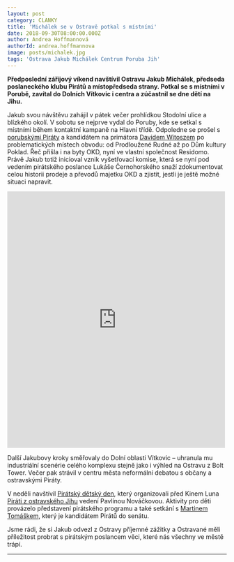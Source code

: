 ```yaml
---
layout: post
category: CLANKY
title: 'Michálek se v Ostravě potkal s místními'
date: 2018-09-30T08:00:00.000Z
author: Andrea Hoffmannová
authorId: andrea.hoffmannova
image: posts/michalek.jpg
tags: 'Ostrava Jakub Michálek Centrum Poruba Jih'
---
```


**Předposlední zářijový víkend navštívil Ostravu Jakub Michálek, předseda poslaneckého klubu Pirátů a místopředseda strany. Potkal se s místními v Porubě, zavítal do Dolních Vítkovic i centra a zúčastnil se dne dětí na Jihu.**

Jakub svou návštěvu zahájil v pátek večer prohlídkou Stodolní ulice a blízkého okolí. V sobotu se nejprve vydal do Poruby, kde se setkal s místními během kontaktní kampaně na Hlavní třídě. Odpoledne se prošel s <a href="{{ 'poruba/' | relative_url }}">porubskými Piráty</a> a kandidátem na primátora <a href="{{ 'lide/david-witosz/' | relative_url }}">Davidem Witoszem</a> po problematických místech obvodu: od Prodloužené Rudné až po Dům kultury Poklad. Řeč přišla i na byty OKD, nyní ve vlastní společnost Residomo. Právě Jakub totiž inicioval vznik vyšetřovací komise, která se nyní pod vedením pirátského poslance Lukáše Černohorského snaží zdokumentovat celou historii prodeje a převodů majetku OKD a zjistit, jestli je ještě možné situaci napravit.

<iframe src="https://www.facebook.com/plugins/post.php?href=https%3A%2F%2Fwww.facebook.com%2Fsmidak%2Fposts%2F10217517795320453&width=500" width="500" height="588" style="border:none;overflow:hidden" scrolling="no" frameborder="0" allowTransparency="true" allow="encrypted-media"></iframe>

Další Jakubovy kroky směřovaly do Dolní oblasti Vítkovic – uhranula mu industriální scenérie celého komplexu stejně jako i výhled na Ostravu z Bolt Tower. Večer pak strávil v centru města neformální debatou s občany a ostravskými Piráty.

V neděli navštívil <a href="{{ 'aktuality/detsky-den-na-jihu' | relative_url }}">Pirátský dětský den</a>, který organizovali před Kinem Luna <a href="{{ 'jih/' | relative_url }}">Piráti z ostravského Jihu</a> vedení Pavlínou Nováčkovou. Aktivity pro děti provázelo představení pirátského programu a také setkání s <a href="https://martindosenatu.cz/" target="_blank">Martinem Tomáškem</a>, který je kandidátem Pirátů do senátu.

Jsme rádi, že si Jakub odvezl z Ostravy příjemné zážitky a Ostravané měli příležitost probrat s pirátským poslancem věci, které nás všechny ve městě trápí. 

---
